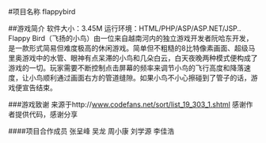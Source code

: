 #项目名称
flappybird

##游戏简介 
软件大小：3.45M
运行环境：HTML/PHP/ASP/ASP.NET/JSP..
Flappy Bird（飞扬的小鸟）由一位来自越南河内的独立游戏开发者阮哈东开发，是一款形式简易但难度极高的休闲游戏。简单但不粗糙的8比特像素画面、超级马里奥游戏中的水管、眼神有点呆滞的小鸟和几朵白云，白天夜晚两种模式便构成了游戏的一切。玩家需要不断控制点击屏幕的频率来调节小鸟的飞行高度和降落速度，让小鸟顺利通过画面右方的管道缝隙。如果小鸟不小心擦碰到了管子的话，游戏便宣告结束。

###游戏致谢
来源于http://www.codefans.net/sort/list_19_303_1.shtml
感谢作者提供代码，感谢分享

####项目合作成员
张呈峰
吴龙
周小康
刘学源
李佳浩
